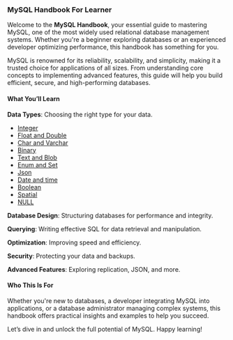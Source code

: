 ### MySQL Handbook For Learner

Welcome to the **MySQL Handbook**, your essential guide to mastering MySQL, one of the most widely used relational database management systems. Whether you're a beginner exploring databases or an experienced developer optimizing performance, this handbook has something for you.

MySQL is renowned for its reliability, scalability, and simplicity, making it a trusted choice for applications of all sizes. From understanding core concepts to implementing advanced features, this guide will help you build efficient, secure, and high-performing databases.

#### **What You’ll Learn**

**Data Types**: Choosing the right type for your data.

- [Integer](https://github.com/kenkz447/learn-mysql/blob/main/schema/integer.md)
- [Float and Double](https://github.com/kenkz447/learn-mysql/blob/main/schema/float-and-double.md)
- [Char and Varchar](https://github.com/kenkz447/learn-mysql/blob/main/schema/string.md)
- [Binary](https://github.com/kenkz447/learn-mysql/blob/main/schema/binary.md)
- [Text and Blob](https://github.com/kenkz447/learn-mysql/blob/main/schema/text.md)
- [Enum and Set](https://github.com/kenkz447/learn-mysql/blob/main/schema/enum-and-set.md)
- [Json](https://github.com/kenkz447/learn-mysql/blob/main/schema/json.md)
- [Date and time](https://github.com/kenkz447/learn-mysql/blob/main/schema/date.md)
- [Boolean](https://github.com/kenkz447/learn-mysql/blob/main/schema/date.md)
- [Spatial](https://github.com/kenkz447/learn-mysql/blob/main/schema/spatial.md)
- [NULL](https://github.com/kenkz447/learn-mysql/blob/main/schema/null.md)


**Database Design**: Structuring databases for performance and integrity.

**Querying**: Writing effective SQL for data retrieval and manipulation.

**Optimization**: Improving speed and efficiency.

**Security**: Protecting your data and backups.

**Advanced Features**: Exploring replication, JSON, and more.

#### **Who This Is For**
Whether you're new to databases, a developer integrating MySQL into applications, or a database administrator managing complex systems, this handbook offers practical insights and examples to help you succeed.

Let’s dive in and unlock the full potential of MySQL. Happy learning!
